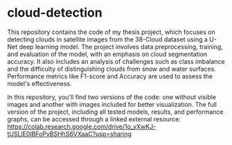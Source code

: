 # cloud-detection
This repository contains the code of my thesis project, which focuses on detecting clouds in satellite images from the 38-Cloud dataset using a U-Net deep learning model. The project involves data preprocessing, training, and evaluation of the model, with an emphasis on cloud segmentation accuracy. It also includes an analysis of challenges such as class imbalance and the difficulty of distinguishing clouds from snow and water surfaces. Performance metrics like F1-score and Accuracy are used to assess the model's effectiveness.

In this repository, you'll find two versions of the code: one without visible images and another with images included for better visualization. The full version of the project, including all tested models, results, and performance graphs, can be accessed through a linked external resource: https://colab.research.google.com/drive/1o_vXwKJ-tUSLlE0lBFoPvBSHhS6VXaaC?usp=sharing
